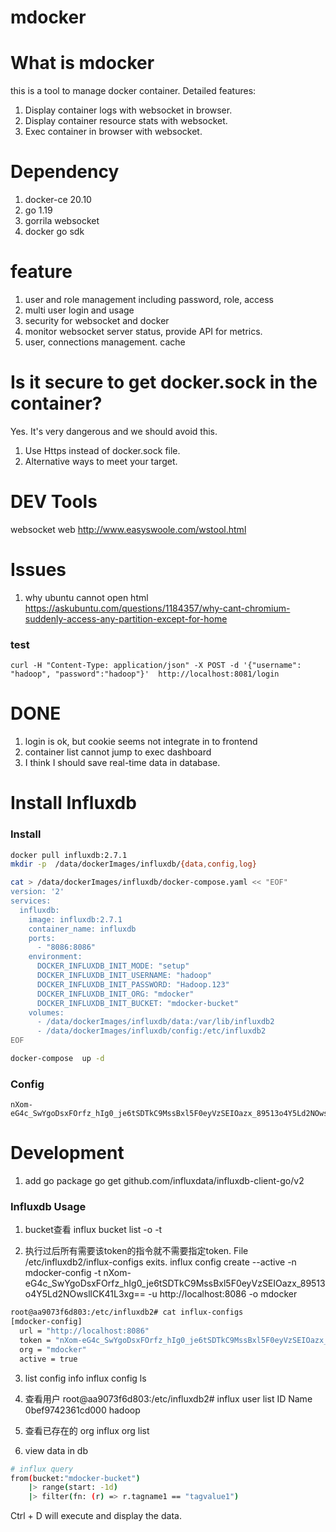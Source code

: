 # mdocker

# What is mdocker
this is a tool to manage docker container. Detailed features:
1. Display container logs with websocket in browser.
2. Display container resource stats with websocket.
3. Exec container in browser with websocket.

# Dependency
1. docker-ce 20.10
2. go 1.19
3. gorrila websocket
4. docker go sdk



# feature
1. user and role management including password, role, access
2. multi user login and usage
3. security for websocket and docker
4. monitor websocket server status, provide API for metrics.
5. user, connections management. cache


# Is it secure to get docker.sock in the container?
Yes. It's very dangerous and we should avoid this.
1. Use Https instead of docker.sock file.
2. Alternative ways to meet your target.





# DEV Tools
websocket web
http://www.easyswoole.com/wstool.html


# Issues
1. why ubuntu cannot open html
https://askubuntu.com/questions/1184357/why-cant-chromium-suddenly-access-any-partition-except-for-home



### test
```
curl -H "Content-Type: application/json" -X POST -d '{"username": "hadoop", "password":"hadoop"}'  http://localhost:8081/login
```

# DONE
1. login is ok, but cookie seems not integrate in to frontend
2. container list cannot jump to exec dashboard
3. I think I should save real-time data in database.


# Install Influxdb
### Install
```bash
docker pull influxdb:2.7.1
mkdir -p  /data/dockerImages/influxdb/{data,config,log}

cat > /data/dockerImages/influxdb/docker-compose.yaml << "EOF"
version: '2'
services:
  influxdb:
    image: influxdb:2.7.1
    container_name: influxdb
    ports:
      - "8086:8086"
    environment:
      DOCKER_INFLUXDB_INIT_MODE: "setup"
      DOCKER_INFLUXDB_INIT_USERNAME: "hadoop"
      DOCKER_INFLUXDB_INIT_PASSWORD: "Hadoop.123" 
      DOCKER_INFLUXDB_INIT_ORG: "mdocker"
      DOCKER_INFLUXDB_INIT_BUCKET: "mdocker-bucket"
    volumes:
      - /data/dockerImages/influxdb/data:/var/lib/influxdb2
      - /data/dockerImages/influxdb/config:/etc/influxdb2
EOF

docker-compose  up -d
```

### Config
```
nXom-eG4c_SwYgoDsxFOrfz_hIg0_je6tSDTkC9MssBxl5F0eyVzSEIOazx_89513o4Y5Ld2NOwsllCK41L3xg==
```

# Development
1. add go package
go get github.com/influxdata/influxdb-client-go/v2

### Influxdb Usage
1. bucket查看
influx bucket list -o <org-name or org-id> -t <your-token>

2. 执行过后所有需要该token的指令就不需要指定token. File /etc/influxdb2/influx-configs exits.
influx config create --active -n mdocker-config  -t  nXom-eG4c_SwYgoDsxFOrfz_hIg0_je6tSDTkC9MssBxl5F0eyVzSEIOazx_89513o4Y5Ld2NOwsllCK41L3xg== -u http://localhost:8086 -o mdocker
```bash
root@aa9073f6d803:/etc/influxdb2# cat influx-configs 
[mdocker-config]
  url = "http://localhost:8086"
  token = "nXom-eG4c_SwYgoDsxFOrfz_hIg0_je6tSDTkC9MssBxl5F0eyVzSEIOazx_89513o4Y5Ld2NOwsllCK41L3xg=="
  org = "mdocker"
  active = true
```

3. list config info
influx config ls


4. 查看用户
root@aa9073f6d803:/etc/influxdb2# influx  user  list
ID			Name
0bef9742361cd000	hadoop

5. 查看已存在的 org
influx org list

6. view data in db
```bash
# influx query
from(bucket:"mdocker-bucket")
    |> range(start: -1d)
    |> filter(fn: (r) => r.tagname1 == "tagvalue1")
```

Ctrl + D will execute and display the data.

















